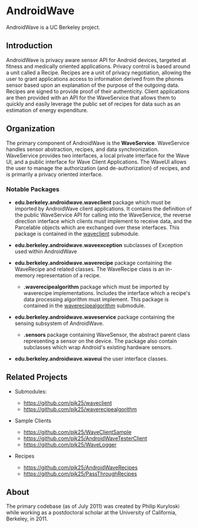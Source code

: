 # AndroidWave #

AndroidWave is a UC Berkeley project.

## Introduction ##

AndroidWave is privacy aware sensor API for Android devices, targeted at
fitness and medically oriented applications. Privacy control is based around a
unit called a Recipe. Recipes are a unit of privacy negotiation, allowing the
user to grant applications access to information derived from the phones
sensor based upon an explanation of the purpose of the outgoing data.  Recipes
are signed to provide proof of their authenticity.  Client applications are
then provided with an API for the WaveService that allows them to quickly and
easily leverage the public set of recipes for data such as an estimation of
energy expenditure.

## Organization ##

The primary component of AndroidWave is the **WaveService**. WaveService
handles sensor abstraction, recipes, and data synchronization. WaveService
provides two interfaces, a local private interface for the Wave UI, and a
public interface for Wave Client Applications. The WaveUI allows the user to
manage the authorization (and de-authorization) of recipes, and is primarily a
privacy oriented interface.

### Notable Packages ###

* **edu.berkeley.androidwave.waveclient** package which must be imported by
  AndroidWave client applications. It contains the definition of the public
  WaveService API for calling into the WaveService, the reverse direction
  interface which clients must implement to receive data, and the Parcelable
  objects which are exchanged over these interfaces. This package is contained
  in the [waveclient](https://github.com/pjk25/waveclient) submodule.

* **edu.berkeley.androidwave.waveexception** subclasses of Exception used
  within AndroidWave

* **edu.berkeley.androidwave.waverecipe** package containing the WaveRecipe
  and related classes. The WaveRecipe class is an in-memory representation of
  a recipe.
  
  * **.waverecipealgorithm** package which must be imported by waverecipe
    implementations.  Includes the interface which a recipe's data processing
    algorithm must implement.  This package is contained in the
    [waverecipealgorithm](https://github.com/pjk25/waverecipealgorithm)
    submodule.
    
* **edu.berkeley.androidwave.waveservice** package containing the sensing
  subsystem of AndroidWave.
  
  * **.sensors** package containing WaveSensor, the abstract parent class
    representing a sensor on the device.  The package also contain subclasses
    which wrap Android's existing hardware sensors.
    
* **edu.berkeley.androidwave.waveui** the user interface classes.

## Related Projects ##

* Submodules:
  * https://github.com/pjk25/waveclient
  * https://github.com/pjk25/waverecipealgorithm

* Sample Clients
  * https://github.com/pjk25/WaveClientSample
  * https://github.com/pjk25/AndroidWaveTesterClient
  * https://github.com/pjk25/WaveLogger
  
* Recipes
  * https://github.com/pjk25/AndroidWaveRecipes
  * https://github.com/pjk25/PassThroughRecipes

## About ##

The primary codebase (as of July 2011) was created by Philip Kuryloski while
working as a postdoctoral scholar at the University of California, Berkeley,
in 2011.